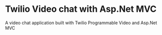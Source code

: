# Twilio Video chat with Asp.Net MVC
A video chat application built with Twilio Programmable Video and Asp.Net MVC
